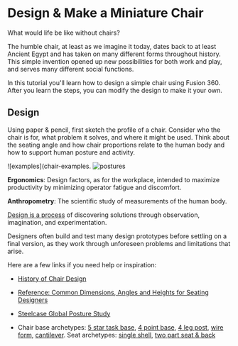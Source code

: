 # Design & Make a Miniature Chair

What would life be like without chairs?

The humble chair, at least as we imagine it today, dates back to at least Ancient Egypt and has taken on many different forms throughout history. This simple invention opened up new possibilities for both work and play, and serves many different social functions.

In this tutorial you'll learn how to design a simple chair using Fusion 360. After you learn the steps, you can modify the design to make it your own. 

## Design

Using paper & pencil, first sketch the profile of a chair. Consider who the chair is for, what problem it solves, and where it might be used. Think about the seating angle and how chair proportions relate to the human body and how to support human posture and activity.

![examples](chair-examples.
![postures](chair-postures.png)


**Ergonomics**: Design factors, as for the workplace, intended to maximize productivity by minimizing operator fatigue and discomfort.

**Anthropometry**: The scientific study of measurements of the human body.

[Design is a process](https://static1.squarespace.com/static/57c6b79629687fde090a0fdd/t/5b19b2f2aa4a99e99b26b6bb/1528410876119/dschool_bootleg_deck_2018_final_sm+%282%29.pdf) of discovering solutions through observation, imagination, and experimentation. 

Designers often build and test many design prototypes before settling on a final version, as they work through unforeseen problems and limitations that arise.

Here are a few links if you need help or inspiration:

- [History of Chair Design](http://coshamie.com/history-of-chair-design/)

- [Reference: Common Dimensions, Angles and Heights for Seating Designers](https://www.core77.com/posts/43422/Reference-Common-Dimensions-Angles-and-Heights-for-Seating-Designers)

- [Steelcase Global Posture Study](https://www.steelcase.com/products/office-chairs/gesture/#tab-5d31f5e178268-1)

- Chair base archetypes: [5 star task base](http://www.suiteny.com/assets/upload/product_images/original/joint-5-star-base-1359.jpg), [4 point base](https://hivemodern.com/public_resources/full/patch-01-4leg-swivel-base-chair-jacco-bregonje-artifort-4.jpg), [4 leg post](http://www.cultfurniturehire.com/wp-content/uploads/2013/01/StackableNavyChair_Galvanized_angle.jpg), [wire form](https://www.hermanmiller.com/products/seating/side-chairs/eames-wire-chairs/), [cantilever](https://www.designformfurnishings.com/wp-content/uploads/2017/10/Cantilever-Chair.jpg). 
Seat archetypes: [single shell](https://a.1stdibscdn.com/archivesE/upload/f_9224/f_3070652/_C8A7666_l.jpg), [two part seat & back](https://img0.etsystatic.com/000/0/5870588/il_fullxfull.274626840.jpg)







